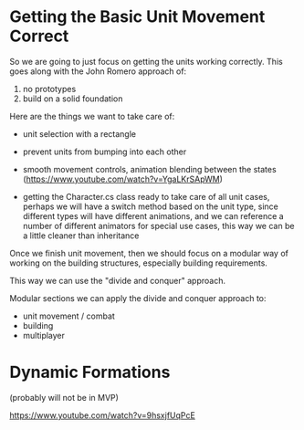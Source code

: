 # Getting the Basic Unit Movement Correct

So we are going to just focus on getting the units working correctly. This goes along with the John Romero approach of: 

1. no prototypes
2. build on a solid foundation

Here are the things we want to take care of:



- unit selection with a rectangle

- prevent units from bumping into each other

- smooth movement controls, animation blending between the states (https://www.youtube.com/watch?v=YgaLKrSApWM)

- getting the Character.cs class ready to take care of all unit cases, perhaps we will have a switch method based on the unit type, since different types will have different animations, and we can reference a number of different animators for special use cases, this way we can be a little cleaner than inheritance


Once we finish unit movement, then we should focus on a modular way of working on the building structures, especially building requirements.

This way we can use the "divide and conquer" approach.

Modular sections we can apply the divide and conquer approach to: 

- unit movement / combat
- building
- multiplayer


# Dynamic Formations

(probably will not be in MVP)

https://www.youtube.com/watch?v=9hsxjfUqPcE






